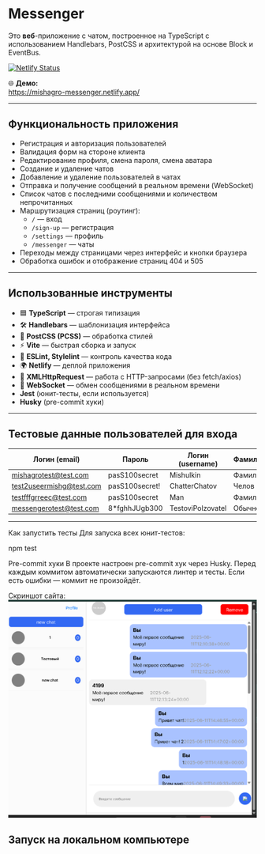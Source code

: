 # Messenger

Это **веб**-приложение с чатом, построенное на TypeScript с использованием Handlebars, PostCSS и архитектурой на основе Block и EventBus.

[![Netlify Status](https://api.netlify.com/api/v1/badges/c909ca8a-db4c-4137-a796-81a21b20bb86/deploy-status)](https://app.netlify.com/sites/mishagro-messenger/deploys)

🌐 **Демо:**  
https://mishagro-messenger.netlify.app/

---

## **Функциональность приложения**

- Регистрация и авторизация пользователей
- Валидация форм на стороне клиента
- Редактирование профиля, смена пароля, смена аватара
- Создание и удаление чатов
- Добавление и удаление пользователей в чатах
- Отправка и получение сообщений в реальном времени (WebSocket)
- Список чатов с последними сообщениями и количеством непрочитанных
- Маршрутизация страниц (роутинг):  
  - `/` — вход  
  - `/sign-up` — регистрация  
  - `/settings` — профиль  
  - `/messenger` — чаты
- Переходы между страницами через интерфейс и кнопки браузера
- Обработка ошибок и отображение страниц 404 и 505

---

## **Использованные инструменты**

- 🟦 **TypeScript** — строгая типизация
- 🛠️ **Handlebars** — шаблонизация интерфейса
- 🎨 **PostCSS (PCSS)** — обработка стилей
- ⚡ **Vite** — быстрая сборка и запуск
- 🧹 **ESLint, Stylelint** — контроль качества кода
- 🌍 **Netlify** — деплой приложения
- 📡 **XMLHttpRequest** — работа с HTTP-запросами (без fetch/axios)
- 🔄 **WebSocket** — обмен сообщениями в реальном времени
- **Jest** (юнит-тесты, если используется)
- **Husky** (pre-commit хуки)

---

## **Тестовые данные пользователей для входа**

| Логин (email)              | Пароль           | Логин (username)     | Фамилия   | Телефон         | id    |
|----------------------------|------------------|----------------------|-----------|-----------------|-------|
| mishagrotest@test.com      | pasS100secret    | Mishulkin            | Фамилия   | +902453454354   |       |
| test2useermishg@test.com   | pasS100secret!   | ChatterChatov        | Челов     | 9024539543200   |       |
| testfffgrreec@test.com     | pasS100secret    | Man                  | Фамилия   | 9024534543200   | 4199  |
| messengerotest@test.com    | 8*fghhJUgb300    | TestoviPolzovatel    | Обычнов   | 9245694866289   |       |

---

Как запустить тесты
Для запуска всех юнит-тестов:

npm test

Pre-commit хуки
В проекте настроен pre-commit хук через Husky.
Перед каждым коммитом автоматически запускаются линтер и тесты.
Если есть ошибки — коммит не произойдёт.

Скриншот сайта:
![alt text](image.png)

## **Запуск на локальном компьютере**
